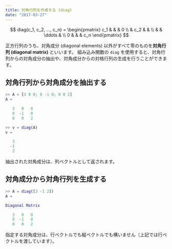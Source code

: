 ```yaml
---
title: 対角行列を作成する (diag)
date: "2017-03-27"
---
```


$$
  diag(c_1, c_2, ..., c_n) = \begin{pmatrix}
    c_1 &     &        & 0 \\
        & c_2 &        &   \\
        &     & \ddots &   \\
     0  &     &        & c_n
  \end{pmatrix}
$$

正方行列のうち、対角成分 (diagonal elements) 以外がすべて零のものを**対角行列 (diagonal matrix)** といいます。
組み込み関数の `diag` を使用すると、対角行列からの対角成分の抽出や、対角成分からの対格行列の生成を行うことができます。

対角行列から対角成分を抽出する
----

~~~ matlab
>> A = [3 0 0; 0 -1 0; 0 0 2]
A =

   3   0   0
   0  -1   0
   0   0   2

>> v = diag(A)
v =

   3
  -1
   2
~~~

抽出された対角成分は、列ベクトルとして返されます。


対角成分から対角行列を生成する
----

~~~ matlab
>> A = diag([3 -1 2])
A =

Diagonal Matrix

   3   0   0
   0  -1   0
   0   0   2
~~~

指定する対角成分は、行ベクトルでも縦ベクトルでも構いません（上記では行ベクトルを渡しています）。

